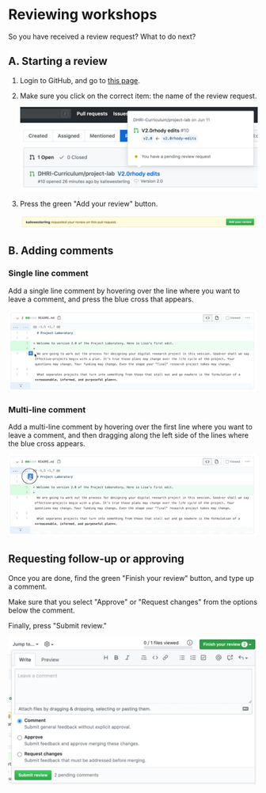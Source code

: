 # Reviewing workshops

So you have received a review request? What to do next?

## A. Starting a review

1. Login to GitHub, and go to [this page](https://github.com/pulls/review-requested).

2. Make sure you click on the correct item: the name of the review request.

   ![Where to find the review request](images/selecting-review-request.png)

3. Press the green "Add your review" button.

   ![Where to find the Add your review button](images/add-your-review.png)

## B. Adding comments

### Single line comment

Add a single line comment by hovering over the line where you want to leave a comment, and press the blue cross that appears.

![How to add a single line comment](images/leave-line-comment.gif)

### Multi-line comment

Add a multi-line comment by hovering over the first line where you want to leave a comment, and then dragging along the left side of the lines where the blue cross appears.

![How to add a multi-line comment](images/leaving-multiline-comment.gif)

## Requesting follow-up or approving

Once you are done, find the green "Finish your review" button, and type up a comment.

Make sure that you select "Approve" or "Request changes" from the options below the comment.

Finally, press "Submit review."

![How to add a multi-line comment](images/finish-review.png)